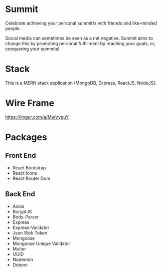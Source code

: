 # Summit
Celebrate achieving your personal summit/s with friends and like-minded people.

Social media can sometimes be seen as a net negative. Summit aims to change this by promoting personal fulfillment by reaching your goals, or, conquering your summits!

# Stack
This is a MERN stack application (MongoDB, Express, ReactJS, NodeJS).

# Wire Frame
https://imgur.com/a/MwVypuY

# Packages
## Front End
  * React Bootstrap
  * React Icons
  * React Router Dom

## Back End
  * Axios
  * BcryptJS
  * Body-Parser
  * Express
  * Express-Validator
  * Json Web Token
  * Mongoose
  * Mongoose Unique Validator
  * Multer
  * UUID
  * Nodemon
  * Dotenv
